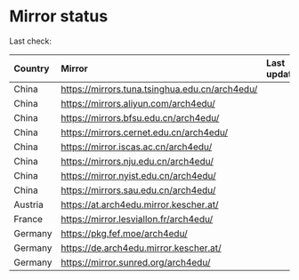 <script src="./time.js"></script>
# Mirror status
Last check: <script type="text/javascript">localize(1739650865.5848339);</script>

|Country|Mirror|Last update|
|:------|:-----|:----------|
|China|https://mirrors.tuna.tsinghua.edu.cn/arch4edu/|<script type="text/javascript">localize(1739644581);</script>|
|China|https://mirrors.aliyun.com/arch4edu/|<script type="text/javascript">localize(1739601649);</script>|
|China|https://mirrors.bfsu.edu.cn/arch4edu/|<script type="text/javascript">localize(1739601649);</script>|
|China|https://mirrors.cernet.edu.cn/arch4edu/|<script type="text/javascript">localize(1739601649);</script>|
|China|https://mirror.iscas.ac.cn/arch4edu/|<script type="text/javascript">localize(1739601649);</script>|
|China|https://mirrors.nju.edu.cn/arch4edu/|<script type="text/javascript">localize(1739515293);</script>|
|China|https://mirror.nyist.edu.cn/arch4edu/|<script type="text/javascript">localize(1739601649);</script>|
|China|https://mirrors.sau.edu.cn/arch4edu/|<script type="text/javascript">localize(1731653531);</script>|
|Austria|https://at.arch4edu.mirror.kescher.at/|<script type="text/javascript">localize(1739601649);</script>|
|France|https://mirror.lesviallon.fr/arch4edu/|<script type="text/javascript">localize(1739644581);</script>|
|Germany|https://pkg.fef.moe/arch4edu/|<script type="text/javascript">localize(1739601649);</script>|
|Germany|https://de.arch4edu.mirror.kescher.at/|<script type="text/javascript">localize(1739601649);</script>|
|Germany|https://mirror.sunred.org/arch4edu/|<script type="text/javascript">localize(1739601649);</script>|

<script src="./tablefilter/tablefilter.js"></script>
<script src="./table.js"></script>
